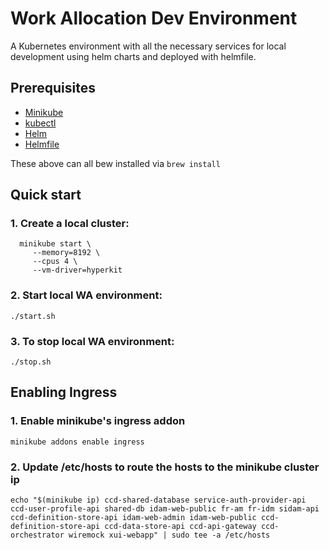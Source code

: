 # Work Allocation Dev Environment

A Kubernetes environment with all the necessary services for local development using helm charts and deployed with helmfile.

## Prerequisites

- [Minikube](https://kubernetes.io/docs/tasks/tools/install-minikube/)
- [kubectl](https://kubernetes.io/docs/tasks/tools/install-kubectl/)
- [Helm](https://helm.sh)
- [Helmfile](https://github.com/roboll/helmfile)

These above can all bew installed via `brew install`

## Quick start

### 1. Create a local cluster:

```
  minikube start \
     --memory=8192 \
     --cpus 4 \
     --vm-driver=hyperkit
```

### 2. Start local WA environment:

  `./start.sh`

### 3. To stop local WA environment:

  `./stop.sh`


## Enabling Ingress

### 1. Enable minikube's ingress addon
  `minikube addons enable ingress`


### 2. Update /etc/hosts to route the hosts to the minikube cluster ip

```
echo "$(minikube ip) ccd-shared-database service-auth-provider-api ccd-user-profile-api shared-db idam-web-public fr-am fr-idm sidam-api ccd-definition-store-api idam-web-admin idam-web-public ccd-definition-store-api ccd-data-store-api ccd-api-gateway ccd-orchestrator wiremock xui-webapp" | sudo tee -a /etc/hosts
```
